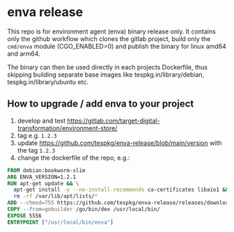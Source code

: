 # enva release

This repo is for environment agent (enva) binary release only. It contains only the github workflow which clones the gitlab project, build only the `cmd/enva` module (CGO_ENABLED=0) and publish the binary for linux amd64 and arm64.

The binary can then be used directly in each projects Dockerfile, thus skipping building separate base images like tespkg.in/library/debian, tespkg.in/library/ubuntu etc.

## How to upgrade / add enva to your project

1. develop and test https://gitlab.com/target-digital-transformation/environment-store/
2. tag e.g. `1.2.3`
3. update https://github.com/tespkg/enva-release/blob/main/version with the tag `1.2.3`
4. change the dockerfile of the repo, e.g.:

```dockerfile
FROM debian:bookworm-slim
ARG ENVA_VERSION=1.2.1
RUN apt-get update && \
  apt-get install -y --no-install-recommends ca-certificates libaio1 && \
  rm -rf /var/lib/apt/lists/* 
ADD --chmod=755 https://github.com/tespkg/enva-release/releases/download/${ENVA_VERSION}/enva_${ENVA_VERSION}_linux_amd64 /usr/local/bin/enva
COPY --from=gobuilder /go/bin/dex /usr/local/bin/
EXPOSE 5556
ENTRYPOINT ["/usr/local/bin/enva"]
```
